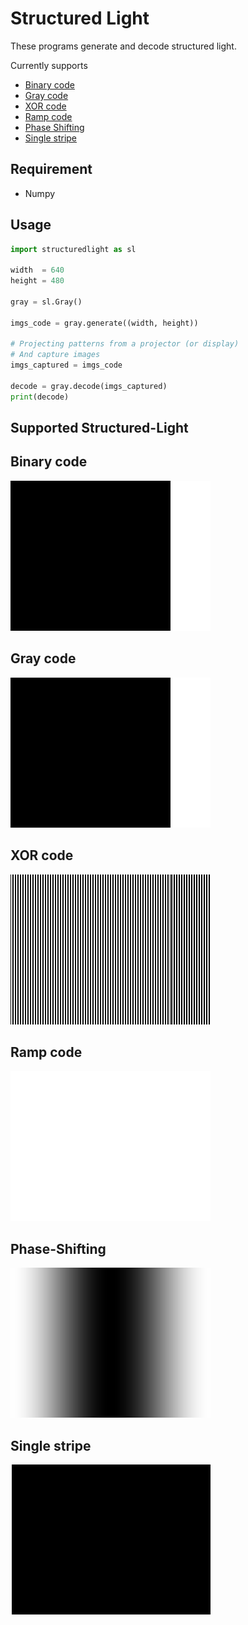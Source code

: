 # Structured Light
These programs generate and decode structured light. 

Currently supports 
* [Binary code](#Binary-code)
* [Gray code](#Gray-code)
* [XOR code](#XOR-code)
* [Ramp code](#Ramp-code)
* [Phase Shifting](#Phase-Shifting)
* [Single stripe](#Single-stripe)

## Requirement
* Numpy

## Usage
```python
import structuredlight as sl

width  = 640
height = 480

gray = sl.Gray()

imgs_code = gray.generate((width, height))

# Projecting patterns from a projector (or display)
# And capture images
imgs_captured = imgs_code

decode = gray.decode(imgs_captured)
print(decode)
```

## Supported Structured-Light

## Binary code
![](documents/binary.gif)

## Gray code
![](documents/gray.gif)

## XOR code
![](documents/xor.gif)

## Ramp code
![](documents/ramp.gif)

## Phase-Shifting
![](documents/phaseshifting.gif)

## Single stripe
![](documents/stripe.gif)